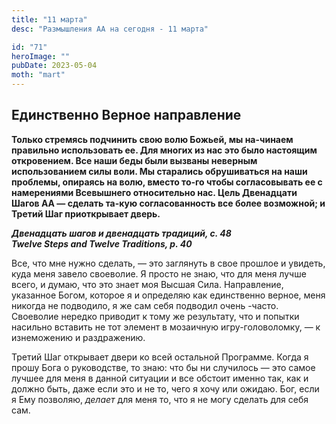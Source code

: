 ```yaml
---
title: "11 марта"
desc: "Размышления АА на сегодня - 11 марта"

id: "71"
heroImage: ""
pubDate: 2023-05-04
moth: "mart"
---
```


## Единственно Верное направление

**Только стремясь подчинить свою волю Божьей, мы на-чинаем правильно
использовать ее. Для многих из нас это было настоящим откровением. Все наши
беды были вызваны неверным использованием силы воли. Мы старались обрушиваться
на наши проблемы, опираясь на волю, вместо то-го чтобы согласовывать ее с
намерениями Всевышнего относительно нас. Цель Двенадцати Шагов АА — сделать
та-кую согласованность все более возможной; и Третий Шаг приоткрывает дверь.**

**_Двенадцать шагов и двенадцать традиций, с. 48  
Twelve Steps and Twelve Traditions, p. 40_**

Все, что мне нужно сделать, — это заглянуть в свое прошлое и увидеть, куда
меня завело своеволие. Я просто не знаю, что для меня лучше всего, и думаю,
что это знает моя Высшая Сила. Направление, указанное Богом, которое я и
определяю как единственно верное, меня никогда не подводило, я же сам себя
подводил очень -часто. Своеволие нередко приводит к тому же результату, что и
попытки насильно вставить не тот элемент в мозаичную игру-головоломку, — к
изнеможению и раздражению.

Третий Шаг открывает двери ко всей остальной Программе. Когда я прошу Бога о
руководстве, то знаю: что бы ни случилось — это самое лучшее для меня в данной
ситуации и все обстоит именно так, как и должно быть, даже если это и не то,
чего я хочу или ожидаю. Бог, если я Ему позволяю, _делает_ для меня то, что я
не могу сделать для себя сам.
